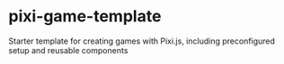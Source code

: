 # pixi-game-template
Starter template for creating games with Pixi.js, including preconfigured setup and reusable components
